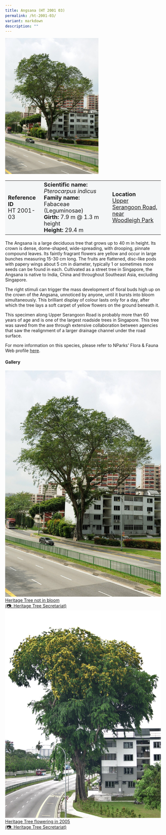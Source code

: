 ```yaml
---
title: Angsana (HT 2001 03)
permalink: /ht-2001-03/
variant: markdown
description: ""
---
```

<div class="isomer-image-wrapper">
<img style="width: 60%;" src="/images/Heritage_trees_photos/pteind_ht2001-03_habit.jpg">
</div><table style="minWidth: 100px; font-size: 18px; background: #F4F6F7">
<tbody><tr>
<td rowspan="1" colspan="1">
<strong>Reference ID</strong>
<br>HT 2001-03
</td>
<td rowspan="1" colspan="1">
	<strong>Scientific name:</strong> <em>Pterocarpus indicus</em>
<br><strong>Family name: </strong>Fabaceae (Leguminosae)
<br><strong>Girth: </strong>7.9 m @ 1.3 m height
<br><strong>Height: </strong>29.4 m
</td>
<td rowspan="1" colspan="1">
<strong>Location</strong><a href="https://www.onemap.gov.sg/?lat=1.3352200000025254&amp;lng=103.87007100000268">
 <br>Upper Serangoon Road, near<br>Woodleigh Park</a>
</td>
</tr>
</tbody>
</table>
<p>The Angsana is a large deciduous tree that grows up to 40 m in height. Its crown is dense, dome-shaped, wide-spreading, with drooping, pinnate compound leaves. Its faintly fragrant flowers are yellow and occur in large bunches measuring 15-30 cm long. The fruits are flattened, disc-like pods with papery wings about 5 cm in diameter, typically 1 or sometimes more seeds can be found in each. Cultivated as a street tree in Singapore, the Angsana is native to India, China and throughout Southeast Asia, excluding Singapore.</p>
  
<p>The right stimuli can trigger the mass development of floral buds high up on the crown of the Angsana, unnoticed by anyone, until it bursts into bloom simultaneously. This brilliant display of colour lasts only for a day, after which the tree lays a soft carpet of yellow flowers on the ground beneath it.</p>
	
<p>This specimen along Upper Serangoon Road is probably more than 60 years of age and is one of the largest roadside trees in Singapore. This tree was saved from the axe through extensive collaboration between agencies that saw the realignment of a larger drainage channel under the road surface.</p>

<p>For more information on this species, please refer to NParks' Flora &amp; Fauna Web profile <a href="https://www.nparks.gov.sg/florafaunaweb/flora/3/0/3093">here</a>.</p>

<h4><b>Gallery</b></h4>
<div class="isomer-card-grid">
<a href="/images/Heritage_trees_photos/pteind_ht2001-03_habit.jpg" class="isomer-card">
<div class="isomer-card-image">
<div class="isomer-image-wrapper"><img src="/images/Heritage_trees_photos/pteind_ht2001-03_habit.jpg"></div></div>
<div class="isomer-card-body"><div class="isomer-card-description">Heritage Tree not in bloom<br>(📷: Heritage Tree Secretariat)</div></div></a>

<a href="/images/Heritage_trees_photos/pteind_ht2001-03_flowering.jpg" class="isomer-card">
<div class="isomer-card-image">
<div class="isomer-image-wrapper"><img src="/images/Heritage_trees_photos/pteind_ht2001-03_flowering.jpg"></div></div>
<div class="isomer-card-body"><div class="isomer-card-description">Heritage Tree flowering in 2005<br>(📷: Heritage Tree Secretariat)</div></div></a></div>